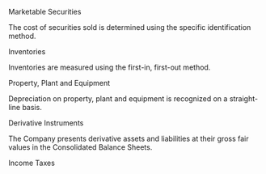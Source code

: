 Marketable Securities

The cost of securities sold is determined using the specific identification method.

Inventories

Inventories are measured using the first-in, first-out method.

Property, Plant and Equipment

Depreciation on property, plant and equipment is recognized on a straight-line basis.

Derivative Instruments

The Company presents derivative assets and liabilities at their gross fair values in the Consolidated Balance Sheets.

Income Taxes